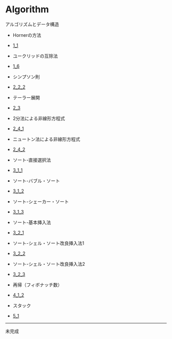 # Algorithm
アルゴリズムとデータ構造

- Hornerの方法
 - [1_1](https://github.com/youkoutaku/C-Algorithm-and-Data/blob/main/code/1_1.c)
- ユークリッドの互除法
 - [1_6](https://github.com/youkoutaku/C-Algorithm-and-Data/blob/main/code/1_6.c)
- シンプソン則
 - [2_2_2](https://github.com/youkoutaku/C-Algorithm-and-Data/blob/main/code/2_2_2.c)

- テーラー展開 
 - [2_3](https://github.com/youkoutaku/C-Algorithm-and-Data/blob/main/code/2_3.c)

- 2分法による非線形方程式
 - [2_4_1](https://github.com/youkoutaku/C-Algorithm-and-Data/blob/main/code/2_4_1.c)

- ニュートン法による非線形方程式
 - [2_4_2](https://github.com/youkoutaku/C-Algorithm-and-Data/blob/main/code/2_4_2.c)

- ソート-直接選択法
 - [3_1_1](https://github.com/youkoutaku/C-Algorithm-and-Data/blob/main/code/3_1_1.c)

- ソート-バブル・ソート
 - [3_1_2](https://github.com/youkoutaku/C-Algorithm-and-Data/blob/main/code/3_1_2.c) 
- ソート-シェーカー・ソート
 - [3_1_3](https://github.com/youkoutaku/C-Algorithm-and-Data/blob/main/code/3_1_3.c)

- ソート-基本挿入法
 - [3_2_1](https://github.com/youkoutaku/C-Algorithm-and-Data/blob/main/code/3_2_1.c)

- ソート-シェル・ソート改良挿入法1
 - [3_2_2](https://github.com/youkoutaku/C-Algorithm-and-Data/blob/main/code/3_2_2.c)

- ソート-シェル・ソート改良挿入法2
 - [3_2_3](https://github.com/youkoutaku/C-Algorithm-and-Data/blob/main/code/3_2_3.c)

- 再帰（フィボナッチ数）
 - [4_1_2](https://github.com/youkoutaku/C-Algorithm-and-Data/blob/main/code/4_1_2.c)

- スタック
 - [5_1](https://github.com/youkoutaku/C-Algorithm-and-Data/blob/main/code/5_1.c)

---
未完成

